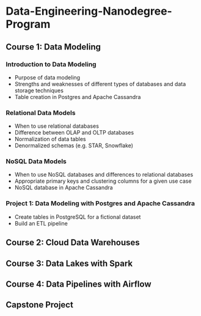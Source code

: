 # Data-Engineering-Nanodegree-Program

## Course 1: Data Modeling

### Introduction to Data Modeling

- Purpose of data modeling
- Strengths and weaknesses of different types of databases and data storage techniques
- Table creation in Postgres and Apache Cassandra

### Relational Data Models

- When to use relational databases
- Difference between OLAP and OLTP databases
- Normalization of data tables
- Denormalized schemas (e.g. STAR, Snowflake)

### NoSQL Data Models

- When to use NoSQL databases and differences to relational databases
- Appropriate primary keys and clustering columns for a given use case
- NoSQL database in Apache Cassandra

### Project 1: Data Modeling with Postgres and Apache Cassandra

- Create tables in PostgreSQL for a fictional dataset
- Build an ETL pipeline 

## Course 2: Cloud Data Warehouses


## Course 3: Data Lakes with Spark


## Course 4: Data Pipelines with Airflow


## Capstone Project
